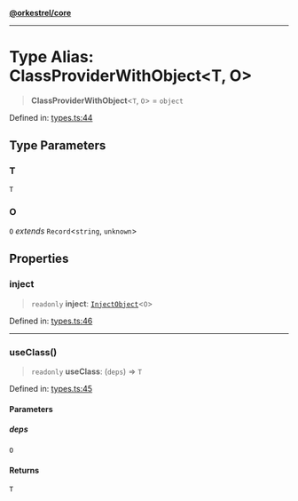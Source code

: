 [**@orkestrel/core**](../index.md)

***

# Type Alias: ClassProviderWithObject\<T, O\>

> **ClassProviderWithObject**\<`T`, `O`\> = `object`

Defined in: [types.ts:44](https://github.com/orkestrel/core/blob/240d6e1612057b96fd3fc03e1415fe3917a0f212/src/types.ts#L44)

## Type Parameters

### T

`T`

### O

`O` *extends* `Record`\<`string`, `unknown`\>

## Properties

### inject

> `readonly` **inject**: [`InjectObject`](InjectObject.md)\<`O`\>

Defined in: [types.ts:46](https://github.com/orkestrel/core/blob/240d6e1612057b96fd3fc03e1415fe3917a0f212/src/types.ts#L46)

***

### useClass()

> `readonly` **useClass**: (`deps`) => `T`

Defined in: [types.ts:45](https://github.com/orkestrel/core/blob/240d6e1612057b96fd3fc03e1415fe3917a0f212/src/types.ts#L45)

#### Parameters

##### deps

`O`

#### Returns

`T`
